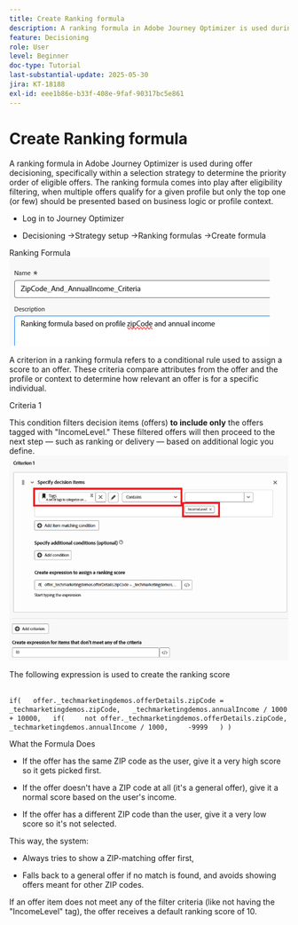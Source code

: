 ```yaml
---
title: Create Ranking formula
description: A ranking formula in Adobe Journey Optimizer is used during offer decisioning, specifically within a selection strategy to determine the priority order of eligible offers.
feature: Decisioning
role: User
level: Beginner
doc-type: Tutorial
last-substantial-update: 2025-05-30
jira: KT-18188
exl-id: eee1b86e-b33f-408e-9faf-90317bc5e861
---
```

# Create Ranking formula

A ranking formula in Adobe Journey Optimizer is used during offer decisioning, specifically within a selection strategy to determine the priority order of eligible offers. The ranking formula comes into play after eligibility filtering, when multiple offers qualify for a given profile but only the top one (or few) should be presented based on business logic or profile context.

*   Log in to Journey Optimizer

*   Decisioning ->Strategy setup ->Ranking formulas ->Create formula

Ranking Formula 
![name_description](assets/formuala-ranking.png)

A criterion in a ranking formula refers to a conditional rule used to assign a score to an offer. These criteria compare attributes from the offer and the profile or context to determine how relevant an offer is for a specific individual.



Criteria 1

This condition filters decision items (offers) **to include only** the offers tagged with "IncomeLevel."
These filtered offers will then proceed to the next step — such as ranking or delivery — based on additional logic you define.
![criteria_one](assets/income-related-formula.png)


The following expression is used to create the ranking score

``` pql

if(   offer._techmarketingdemos.offerDetails.zipCode = _techmarketingdemos.zipCode,   _techmarketingdemos.annualIncome / 1000 + 10000,   if(     not offer._techmarketingdemos.offerDetails.zipCode,     _techmarketingdemos.annualIncome / 1000,     -9999   ) )

```

What the Formula Does

*   If the offer has the same ZIP code as the user, give it a very high score so it gets picked first.

*   If the offer doesn't have a ZIP code at all (it's a general offer), give it a normal score based on the user's income.

*   If the offer has a different ZIP code than the user, give it a very low score so it's not selected.

This way, the system:

*   Always tries to show a ZIP-matching offer first,

*   Falls back to a general offer if no match is found, and avoids showing offers meant for other ZIP codes.


If an offer item does not meet any of the filter criteria (like not having the "IncomeLevel" tag), the offer receives a default ranking score of 10.




